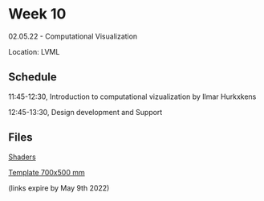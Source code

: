 # Week 10

02.05.22 - Computational Visualization
  
Location: LVML

## Schedule
11:45-12:30, Introduction to computational vizualization by Ilmar Hurkxkens

12:45-13:30, Design development and Support

## Files

[Shaders](https://www.dropbox.com/t/TbSmDZbBMZMPpaAr)

[Template 700x500 mm](https://www.dropbox.com/t/zYB8rqXpL4cG5pAo)

(links expire by May 9th 2022)
